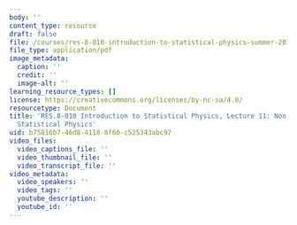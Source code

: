 ```yaml
---
body: ''
content_type: resource
draft: false
file: /courses/res-8-010-introduction-to-statistical-physics-summer-2018/mitres_8_010su17_lec11.pdf
file_type: application/pdf
image_metadata:
  caption: ''
  credit: ''
  image-alt: ''
learning_resource_types: []
license: https://creativecommons.org/licenses/by-nc-sa/4.0/
resourcetype: Document
title: 'RES.8-010 Introduction to Statistical Physics, Lecture 11: Non-Equilibrium
  Statistical Physics'
uid: b75816b7-46d8-4118-8f60-c525343abc97
video_files:
  video_captions_file: ''
  video_thumbnail_file: ''
  video_transcript_file: ''
video_metadata:
  video_speakers: ''
  video_tags: ''
  youtube_description: ''
  youtube_id: ''
---
```

